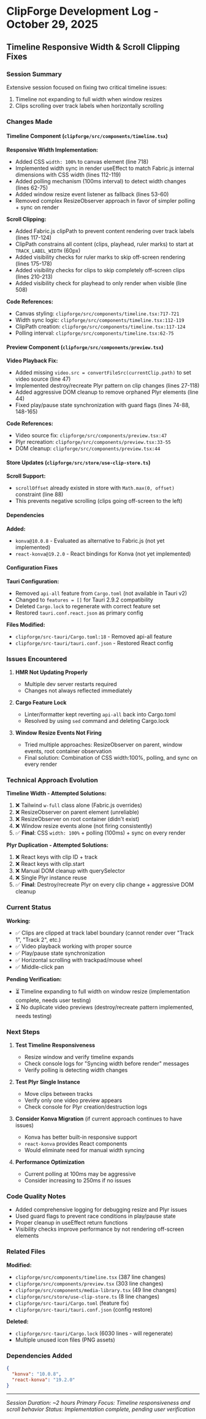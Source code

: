 # ClipForge Development Log - October 29, 2025
## Timeline Responsive Width & Scroll Clipping Fixes

### Session Summary
Extensive session focused on fixing two critical timeline issues:
1. Timeline not expanding to full width when window resizes
2. Clips scrolling over track labels when horizontally scrolling

### Changes Made

#### Timeline Component (`clipforge/src/components/timeline.tsx`)

**Responsive Width Implementation:**
- Added CSS `width: 100%` to canvas element (line 718)
- Implemented width sync in render useEffect to match Fabric.js internal dimensions with CSS width (lines 112-119)
- Added polling mechanism (100ms interval) to detect width changes (lines 62-75)
- Added window resize event listener as fallback (lines 53-60)
- Removed complex ResizeObserver approach in favor of simpler polling + sync on render

**Scroll Clipping:**
- Added Fabric.js clipPath to prevent content rendering over track labels (lines 117-124)
- ClipPath constrains all content (clips, playhead, ruler marks) to start at `TRACK_LABEL_WIDTH` (60px)
- Added visibility checks for ruler marks to skip off-screen rendering (lines 175-178)
- Added visibility checks for clips to skip completely off-screen clips (lines 210-213)
- Added visibility check for playhead to only render when visible (line 508)

**Code References:**
- Canvas styling: `clipforge/src/components/timeline.tsx:717-721`
- Width sync logic: `clipforge/src/components/timeline.tsx:112-119`
- ClipPath creation: `clipforge/src/components/timeline.tsx:117-124`
- Polling interval: `clipforge/src/components/timeline.tsx:62-75`

#### Preview Component (`clipforge/src/components/preview.tsx`)

**Video Playback Fix:**
- Added missing `video.src = convertFileSrc(currentClip.path)` to set video source (line 47)
- Implemented destroy/recreate Plyr pattern on clip changes (lines 27-118)
- Added aggressive DOM cleanup to remove orphaned Plyr elements (line 44)
- Fixed play/pause state synchronization with guard flags (lines 74-88, 148-165)

**Code References:**
- Video source fix: `clipforge/src/components/preview.tsx:47`
- Plyr recreation: `clipforge/src/components/preview.tsx:33-55`
- DOM cleanup: `clipforge/src/components/preview.tsx:44`

#### Store Updates (`clipforge/src/store/use-clip-store.ts`)

**Scroll Support:**
- `scrollOffset` already existed in store with `Math.max(0, offset)` constraint (line 88)
- This prevents negative scrolling (clips going off-screen to the left)

#### Dependencies

**Added:**
- `konva@10.0.8` - Evaluated as alternative to Fabric.js (not yet implemented)
- `react-konva@19.2.0` - React bindings for Konva (not yet implemented)

#### Configuration Fixes

**Tauri Configuration:**
- Removed `api-all` feature from `Cargo.toml` (not available in Tauri v2)
- Changed to `features = []` for Tauri 2.9.2 compatibility
- Deleted `Cargo.lock` to regenerate with correct feature set
- Restored `tauri.conf.react.json` as primary config

**Files Modified:**
- `clipforge/src-tauri/Cargo.toml:18` - Removed api-all feature
- `clipforge/src-tauri/tauri.conf.json` - Restored React config

### Issues Encountered

1. **HMR Not Updating Properly**
   - Multiple dev server restarts required
   - Changes not always reflected immediately

2. **Cargo Feature Lock**
   - Linter/formatter kept reverting `api-all` back into Cargo.toml
   - Resolved by using `sed` command and deleting Cargo.lock

3. **Window Resize Events Not Firing**
   - Tried multiple approaches: ResizeObserver on parent, window events, root container observation
   - Final solution: Combination of CSS width:100%, polling, and sync on every render

### Technical Approach Evolution

**Timeline Width - Attempted Solutions:**
1. ❌ Tailwind `w-full` class alone (Fabric.js overrides)
2. ❌ ResizeObserver on parent element (unreliable)
3. ❌ ResizeObserver on root container (didn't exist)
4. ❌ Window resize events alone (not firing consistently)
5. ✅ **Final**: CSS `width: 100%` + polling (100ms) + sync on every render

**Plyr Duplication - Attempted Solutions:**
1. ❌ React keys with clip ID + track
2. ❌ React keys with clip.start
3. ❌ Manual DOM cleanup with querySelector
4. ❌ Single Plyr instance reuse
5. ✅ **Final**: Destroy/recreate Plyr on every clip change + aggressive DOM cleanup

### Current Status

**Working:**
- ✅ Clips are clipped at track label boundary (cannot render over "Track 1", "Track 2", etc.)
- ✅ Video playback working with proper source
- ✅ Play/pause state synchronization
- ✅ Horizontal scrolling with trackpad/mouse wheel
- ✅ Middle-click pan

**Pending Verification:**
- ⏳ Timeline expanding to full width on window resize (implementation complete, needs user testing)
- ⏳ No duplicate video previews (destroy/recreate pattern implemented, needs testing)

### Next Steps

1. **Test Timeline Responsiveness**
   - Resize window and verify timeline expands
   - Check console logs for "Syncing width before render" messages
   - Verify polling is detecting width changes

2. **Test Plyr Single Instance**
   - Move clips between tracks
   - Verify only one video preview appears
   - Check console for Plyr creation/destruction logs

3. **Consider Konva Migration** (if current approach continues to have issues)
   - Konva has better built-in responsive support
   - `react-konva` provides React components
   - Would eliminate need for manual width syncing

4. **Performance Optimization**
   - Current polling at 100ms may be aggressive
   - Consider increasing to 250ms if no issues

### Code Quality Notes

- Added comprehensive logging for debugging resize and Plyr issues
- Used guard flags to prevent race conditions in play/pause state
- Proper cleanup in useEffect return functions
- Visibility checks improve performance by not rendering off-screen elements

### Related Files

**Modified:**
- `clipforge/src/components/timeline.tsx` (387 line changes)
- `clipforge/src/components/preview.tsx` (303 line changes)
- `clipforge/src/components/media-library.tsx` (49 line changes)
- `clipforge/src/store/use-clip-store.ts` (8 line changes)
- `clipforge/src-tauri/Cargo.toml` (feature fix)
- `clipforge/src-tauri/tauri.conf.json` (config restore)

**Deleted:**
- `clipforge/src-tauri/Cargo.lock` (6030 lines - will regenerate)
- Multiple unused icon files (PNG assets)

### Dependencies Added
```json
{
  "konva": "10.0.8",
  "react-konva": "19.2.0"
}
```

---

*Session Duration: ~2 hours*
*Primary Focus: Timeline responsiveness and scroll behavior*
*Status: Implementation complete, pending user verification*
